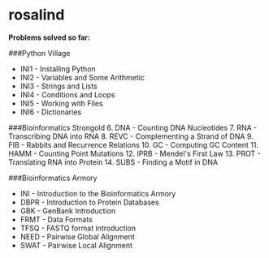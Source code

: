 # rosalind

**Problems solved so far:**

###Python Village
  * INI1 - Installing Python
  * INI2 - Variables and Some Arithmetic
  * INI3 - Strings and Lists
  * INI4 - Conditions and Loops
  * INI5 - Working with Files
  * INI6 - Dictionaries

###Bioinformatics Strongold
6. DNA	- Counting DNA Nucleotides
7. RNA -	Transcribing DNA into RNA
8. REVC - Complementing a Strand of DNA
9. FIB - Rabbits and Recurrence Relations
10. GC - Computing GC Content
11. HAMM - Counting Point Mutations
12. IPRB - Mendel's First Law
13. PROT - Translating RNA into Protein
14. SUBS	- Finding a Motif in DNA

###Bioinformatics Armory
* INI -	Introduction to the Bioinformatics Armory
* DBPR -	Introduction to Protein Databases
* GBK - GenBank Introduction
* FRMT	- Data Formats
* TFSQ	- FASTQ format introduction
* NEED -	Pairwise Global Alignment
* SWAT - Pairwise Local Alignment
